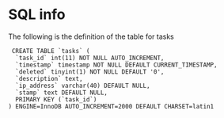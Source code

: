 SQL info
========

The following is the definition of the table for tasks

```
 CREATE TABLE `tasks` (
  `task_id` int(11) NOT NULL AUTO_INCREMENT,
  `timestamp` timestamp NOT NULL DEFAULT CURRENT_TIMESTAMP,
  `deleted` tinyint(1) NOT NULL DEFAULT '0',
  `description` text,
  `ip_address` varchar(40) DEFAULT NULL,
  `stamp` text DEFAULT NULL,
  PRIMARY KEY (`task_id`)
) ENGINE=InnoDB AUTO_INCREMENT=2000 DEFAULT CHARSET=latin1
```